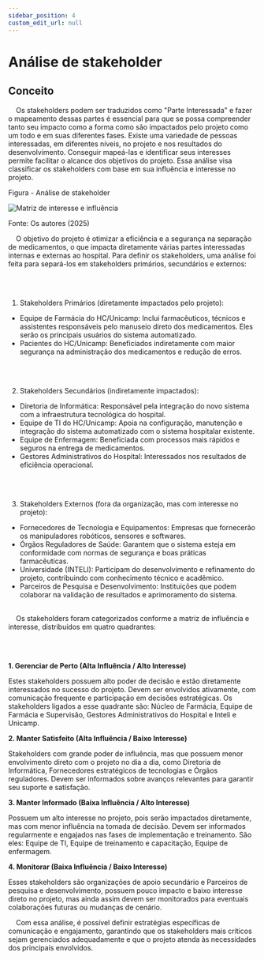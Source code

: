 ```yaml
---
sidebar_position: 4
custom_edit_url: null
---
```



# Análise de stakeholder

## Conceito

&nbsp;&nbsp;&nbsp;&nbsp;Os stakeholders podem ser traduzidos como "Parte Interessada" e fazer o mapeamento dessas partes é essencial para que se possa compreender tanto seu impacto como a forma como são impactados pelo projeto como um todo e em suas diferentes fases. Existe uma variedade de pessoas interessadas, em diferentes níveis, no projeto e nos resultados do desenvolvimento. Conseguir mapeá-las e identificar seus interesses permite facilitar o alcance dos objetivos do projeto. Essa análise visa classificar os stakeholders com base em sua influência e interesse no projeto.

<p style={{textAlign: 'center'}}>Figura - Análise de stakeholder</p>
<div style={{margin: 25}}>
   <div style={{textAlign: 'center'}}>
       <img src={require("../../../../media/analise-stakeholder.png").default} style={{width: 800}} alt="Matriz de interesse e influência" />
       <br />
   </div>
</div>
<p style={{textAlign: 'center'}}>Fonte: Os autores (2025)</p>


&nbsp;&nbsp;&nbsp;&nbsp;O objetivo do projeto é otimizar a eficiência e a segurança na separação de medicamentos, o que impacta diretamente várias partes interessadas internas e externas ao hospital. Para definir os stakeholders, uma análise foi feita para separá-los em stakeholders primários, secundários e externos:

<br></br>


1. Stakeholders Primários (diretamente impactados pelo projeto):
- Equipe de Farmácia do HC/Unicamp: Inclui farmacêuticos, técnicos e assistentes responsáveis pelo manuseio direto dos medicamentos. Eles serão os principais usuários do sistema automatizado.
- Pacientes do HC/Unicamp: Beneficiados indiretamente com maior segurança na administração dos medicamentos e redução de erros.

<br></br>


2. Stakeholders Secundários (indiretamente impactados):
- Diretoria de Informática: Responsável pela integração do novo sistema com a infraestrutura tecnológica do hospital.
- Equipe de TI do HC/Unicamp: Apoia na configuração, manutenção e integração do sistema automatizado com o sistema hospitalar existente.
- Equipe de Enfermagem: Beneficiada com processos mais rápidos e seguros na entrega de medicamentos.
- Gestores Administrativos do Hospital: Interessados nos resultados de eficiência operacional.

<br></br>


3. Stakeholders Externos (fora da organização, mas com interesse no projeto):
- Fornecedores de Tecnologia e Equipamentos: Empresas que fornecerão os manipuladores robóticos, sensores e softwares.
- Órgãos Reguladores de Saúde: Garantem que o sistema esteja em conformidade com normas de segurança e boas práticas farmacêuticas.
- Universidade (INTELI): Participam do desenvolvimento e refinamento do projeto, contribuindo com conhecimento técnico e acadêmico.
- Parceiros de Pesquisa e Desenvolvimento: Instituições que podem colaborar na validação de resultados e aprimoramento do sistema.
<br></br>



&nbsp;&nbsp;&nbsp;&nbsp;Os stakeholders foram categorizados conforme a matriz de influência e interesse, distribuídos em quatro quadrantes:

<br></br>

**1. Gerenciar de Perto (Alta Influência / Alto Interesse)**

Estes stakeholders possuem alto poder de decisão e estão diretamente interessados no sucesso do projeto. Devem ser envolvidos ativamente, com comunicação frequente e participação em decisões estratégicas. Os stakeholders ligados a esse quadrante são: Núcleo de Farmácia, Equipe de Farmácia e Supervisão, Gestores Administrativos do Hospital e Inteli e Unicamp.

**2. Manter Satisfeito (Alta Influência / Baixo Interesse)**

Stakeholders com grande poder de influência, mas que possuem menor envolvimento direto com o projeto no dia a dia, como Diretoria de Informática, Fornecedores estratégicos de tecnologias e Órgãos reguladores. Devem ser informados sobre avanços relevantes para garantir seu suporte e satisfação.

**3. Manter Informado (Baixa Influência / Alto Interesse)**

Possuem um alto interesse no projeto, pois serão impactados diretamente, mas com menor influência na tomada de decisão. Devem ser informados regularmente e engajados nas fases de implementação e treinamento. São eles: Equipe de TI, Equipe de treinamento e capacitação, Equipe de enfermagem.

**4. Monitorar (Baixa Influência / Baixo Interesse)**

Esses stakeholders são organizações de apoio secundário e Parceiros de pesquisa e desenvolvimento, possuem pouco impacto e baixo interesse direto no projeto, mas ainda assim devem ser monitorados para eventuais colaborações futuras ou mudanças de cenário.

&nbsp;&nbsp;&nbsp;&nbsp;Com essa análise, é possível definir estratégias específicas de comunicação e engajamento, garantindo que os stakeholders mais críticos sejam gerenciados adequadamente e que o projeto atenda às necessidades dos principais envolvidos.





